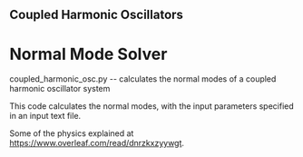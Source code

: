 ## Coupled Harmonic Oscillators

# Normal Mode Solver
coupled_harmonic_osc.py -- calculates the normal modes of a coupled harmonic oscillator system

This code calculates the normal modes, with the input parameters specified in an input text file.

Some of the physics explained at https://www.overleaf.com/read/dnrzkxzyywgt.




